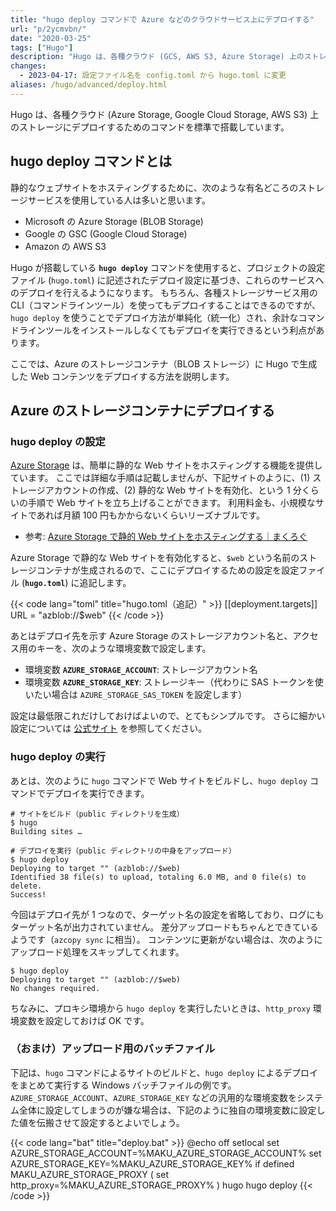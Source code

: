 ```yaml
---
title: "hugo deploy コマンドで Azure などのクラウドサービス上にデプロイする"
url: "p/2ycmvbn/"
date: "2020-03-25"
tags: ["Hugo"]
description: "Hugo は、各種クラウド (GCS, AWS S3, Azure Storage) 上のストレージにデプロイするためのコマンドを標準で搭載しています。"
changes:
  - 2023-04-17: 設定ファイル名を config.toml から hugo.toml に変更
aliases: /hugo/advanced/deploy.html
---
```


Hugo は、各種クラウド (Azure Storage, Google Cloud Storage, AWS S3) 上のストレージにデプロイするためのコマンドを標準で搭載しています。

hugo deploy コマンドとは
----

静的なウェブサイトをホスティングするために、次のような有名どころのストレージサービスを使用している人は多いと思います。

- Microsoft の Azure Storage (BLOB Storage)
- Google の GSC (Google Cloud Storage)
- Amazon の AWS S3

Hugo が搭載している __`hugo deploy`__ コマンドを使用すると、プロジェクトの設定ファイル (`hugo.toml`) に記述されたデプロイ設定に基づき、これらのサービスへのデプロイを行えるようになります。
もちろん、各種ストレージサービス用の CLI（コマンドラインツール）を使ってもデプロイすることはできるのですが、`hugo deploy` を使うことでデプロイ方法が単純化（統一化）され、余計なコマンドラインツールをインストールしなくてもデプロイを実行できるという利点があります。

ここでは、Azure のストレージコンテナ（BLOB ストレージ）に Hugo で生成した Web コンテンツをデプロイする方法を説明します。


Azure のストレージコンテナにデプロイする
----

### hugo deploy の設定

[Azure Storage](https://azure.microsoft.com/ja-jp/services/storage/) は、簡単に静的な Web サイトをホスティングする機能を提供しています。
ここでは詳細な手順は記載しませんが、下記サイトのように、(1) ストレージアカウントの作成、(2) 静的な Web サイトを有効化、という 1 分くらいの手順で Web サイトを立ち上げることができます。
利用料金も、小規模なサイトであれば月額 100 円もかからないくらいリーズナブルです。

- 参考: [Azure Storage で静的 Web サイトをホスティングする｜まくろぐ](https://maku.blog/p/gkardu9/)

Azure Storage で静的な Web サイトを有効化すると、`$web` という名前のストレージコンテナが生成されるので、ここにデプロイするための設定を設定ファイル (__`hugo.toml`__) に追記します。

{{< code lang="toml" title="hugo.toml（追記）" >}}
[[deployment.targets]]
URL = "azblob://$web"
{{< /code >}}

あとはデプロイ先を示す Azure Storage のストレージアカウント名と、アクセス用のキーを、次のような環境変数で設定します。

- 環境変数 __`AZURE_STORAGE_ACCOUNT`__: ストレージアカウント名
- 環境変数 __`AZURE_STORAGE_KEY`__: ストレージキー（代わりに SAS トークンを使いたい場合は `AZURE_STORAGE_SAS_TOKEN` を設定します）

設定は最低限これだけしておけばよいので、とてもシンプルです。
さらに細かい設定については [公式サイト](https://gohugo.io/hosting-and-deployment/hugo-deploy/) を参照してください。

### hugo deploy の実行

あとは、次のように `hugo` コマンドで Web サイトをビルドし、`hugo deploy` コマンドでデプロイを実行できます。

```console
# サイトをビルド（public ディレクトリを生成）
$ hugo
Building sites …

# デプロイを実行（public ディレクトリの中身をアップロード）
$ hugo deploy
Deploying to target "" (azblob://$web)
Identified 38 file(s) to upload, totaling 6.0 MB, and 0 file(s) to delete.
Success!
```

今回はデプロイ先が 1 つなので、ターゲット名の設定を省略しており、ログにもターゲット名が出力されていません。
差分アップロードもちゃんとできているようです（`azcopy sync` に相当）。
コンテンツに更新がない場合は、次のようにアップロード処理をスキップしてくれます。

```console
$ hugo deploy
Deploying to target "" (azblob://$web)
No changes required.
```

ちなみに、プロキシ環境から `hugo deploy` を実行したいときは、`http_proxy` 環境変数を設定しておけば OK です。

### （おまけ）アップロード用のバッチファイル

下記は、`hugo` コマンドによるサイトのビルドと、`hugo deploy` によるデプロイをまとめて実行する Windows バッチファイルの例です。
`AZURE_STORAGE_ACCOUNT`、`AZURE_STORAGE_KEY` などの汎用的な環境変数をシステム全体に設定してしまうのが嫌な場合は、下記のように独自の環境変数に設定した値を伝搬させて設定するとよいでしょう。

{{< code lang="bat" title="deploy.bat" >}}
@echo off
setlocal
set AZURE_STORAGE_ACCOUNT=%MAKU_AZURE_STORAGE_ACCOUNT%
set AZURE_STORAGE_KEY=%MAKU_AZURE_STORAGE_KEY%
if defined MAKU_AZURE_STORAGE_PROXY (
    set http_proxy=%MAKU_AZURE_STORAGE_PROXY%
)
hugo
hugo deploy
{{< /code >}}

